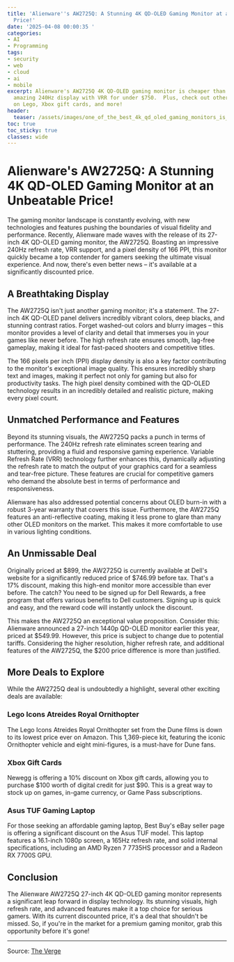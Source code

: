```yaml
---
title: 'Alienware''s AW2725Q: A Stunning 4K QD-OLED Gaming Monitor at an Unbeatable
  Price!'
date: '2025-04-08 00:00:35 '
categories:
- AI
- Programming
tags:
- security
- web
- cloud
- ai
- mobile
excerpt: Alienware's AW2725Q 4K QD-OLED gaming monitor is cheaper than ever! Get this
  amazing 240Hz display with VRR for under $750.  Plus, check out other great deals
  on Lego, Xbox gift cards, and more!
header:
  teaser: /assets/images/one_of_the_best_4k_qd_oled_gaming_monitors_is_chea_20250408000034.jpg
toc: true
toc_sticky: true
classes: wide
---
```


# Alienware's AW2725Q: A Stunning 4K QD-OLED Gaming Monitor at an Unbeatable Price!

The gaming monitor landscape is constantly evolving, with new technologies and features pushing the boundaries of visual fidelity and performance.  Recently, Alienware made waves with the release of its 27-inch 4K QD-OLED gaming monitor, the AW2725Q.  Boasting an impressive 240Hz refresh rate, VRR support, and a pixel density of 166 PPI, this monitor quickly became a top contender for gamers seeking the ultimate visual experience.  And now, there's even better news – it's available at a significantly discounted price.

## A Breathtaking Display

The AW2725Q isn't just another gaming monitor; it's a statement. The 27-inch 4K QD-OLED panel delivers incredibly vibrant colors, deep blacks, and stunning contrast ratios.  Forget washed-out colors and blurry images – this monitor provides a level of clarity and detail that immerses you in your games like never before.  The high refresh rate ensures smooth, lag-free gameplay, making it ideal for fast-paced shooters and competitive titles.

The 166 pixels per inch (PPI) display density is also a key factor contributing to the monitor's exceptional image quality.  This ensures incredibly sharp text and images, making it perfect not only for gaming but also for productivity tasks.  The high pixel density combined with the QD-OLED technology results in an incredibly detailed and realistic picture, making every pixel count.

## Unmatched Performance and Features

Beyond its stunning visuals, the AW2725Q packs a punch in terms of performance. The 240Hz refresh rate eliminates screen tearing and stuttering, providing a fluid and responsive gaming experience.  Variable Refresh Rate (VRR) technology further enhances this, dynamically adjusting the refresh rate to match the output of your graphics card for a seamless and tear-free picture.  These features are crucial for competitive gamers who demand the absolute best in terms of performance and responsiveness.

Alienware has also addressed potential concerns about OLED burn-in with a robust 3-year warranty that covers this issue.  Furthermore, the AW2725Q features an anti-reflective coating, making it less prone to glare than many other OLED monitors on the market.  This makes it more comfortable to use in various lighting conditions.

## An Unmissable Deal

Originally priced at $899, the AW2725Q is currently available at Dell's website for a significantly reduced price of $746.99 before tax. That's a 17% discount, making this high-end monitor more accessible than ever before.  The catch?  You need to be signed up for Dell Rewards, a free program that offers various benefits to Dell customers.  Signing up is quick and easy, and the reward code will instantly unlock the discount.

This makes the AW2725Q an exceptional value proposition.  Consider this: Alienware announced a 27-inch 1440p QD-OLED monitor earlier this year, priced at $549.99.  However, this price is subject to change due to potential tariffs.  Considering the higher resolution, higher refresh rate, and additional features of the AW2725Q, the $200 price difference is more than justified.

## More Deals to Explore

While the AW2725Q deal is undoubtedly a highlight, several other exciting deals are available:

### Lego Icons Atreides Royal Ornithopter

The Lego Icons Atreides Royal Ornithopter set from the Dune films is down to its lowest price ever on Amazon.  This 1,369-piece kit, featuring the iconic Ornithopter vehicle and eight mini-figures, is a must-have for Dune fans.

### Xbox Gift Cards

Newegg is offering a 10% discount on Xbox gift cards, allowing you to purchase $100 worth of digital credit for just $90.  This is a great way to stock up on games, in-game currency, or Game Pass subscriptions.

### Asus TUF Gaming Laptop

For those seeking an affordable gaming laptop, Best Buy's eBay seller page is offering a significant discount on the Asus TUF model.  This laptop features a 16.1-inch 1080p screen, a 165Hz refresh rate, and solid internal specifications, including an AMD Ryzen 7 7735HS processor and a Radeon RX 7700S GPU.

## Conclusion

The Alienware AW2725Q 27-inch 4K QD-OLED gaming monitor represents a significant leap forward in display technology.  Its stunning visuals, high refresh rate, and advanced features make it a top choice for serious gamers.  With its current discounted price, it's a deal that shouldn't be missed.  So, if you're in the market for a premium gaming monitor, grab this opportunity before it's gone!

---

Source: [The Verge](https://www.theverge.com/tech/644427/alienware-4k-oled-gaming-monitor-240hz-lego-sale)